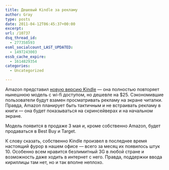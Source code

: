 ```yaml
---
title: Дешевый Kindle за рекламу
author: Gray
type: posts
date: 2011-04-12T06:45:37+00:00
excerpt:
url: /10737
dsq_thread_id:
  - 277358593
esml_socialcount_LAST_UPDATED:
  - 1497243003
essb_cache_expire:
  - 1614829354
categories:
  - Uncategorized

---
```








Amazon представил [новую версию Kindle][1] — она полностью повторяет нынешнюю модель с wi-fi доступом, но дешевле на $25. Сэкономившие пользователи будут взамен просматривать рекламу на экране читалки. Правда, Amazon планирует быть тактичным и не встраивать рекламу в книги — она будет показываться на скринсейверах и на начальном экране.

Модель появится в продаже 3 мая и, кроме собственно Amazon, будет продаваться в Best Buy и Target.

К слову сказать, собственно Kindle произвел в последнее время настоящий фурор в нашем офисе — всего за месяц их появилось штук 10. Особенно всем нравится безлимитный 3G в любой стране и возможность даже ходить в интернет с него. Правда, поддержки ввода кириллицы там нет, но и так вполне неплохо.

 [1]: http://www.amazon.com/gp/product/B002Y27P3M/ref=as_li_qf_sp_asin_il_tl?ie=UTF8&tag=blognot-20&linkCode=as2&camp=1789&creative=9325&creativeASIN=B002Y27P3M